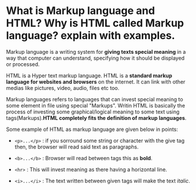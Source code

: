 # What is Markup language and HTML? Why is HTML called Markup language? explain with examples.

Markup language is a writing system for **giving texts special meaning** in a way that computer can understand, specifying how it should be displayed or processed.

HTML is a Hyper text markup language. HTML is a **standard markup language for websites and browsers** on the internet. It can link with other medias like pictures, video, audio, files etc too.

Markup languages refers to languages that can invest special meaning to some element in file using special "Markups". Writin HTML is basically the process of investing some graphical/logical meaning to some text using tags(Markups).**HTML completely fits the definition of markup languages**.

Some example of HTML as markup language are given below in points: 

- `<p>...</p>` : if you sorround some string or character with the give tag then, the browser will read said text as paragraphs.

- `<b>...</b>` : Browser will read between tags this as **bold**.

- `<hr>` : This will invest meaning as there having a horizontal line.

- `<i>...</i>` : The text written between given tags will make the text *italic*.

